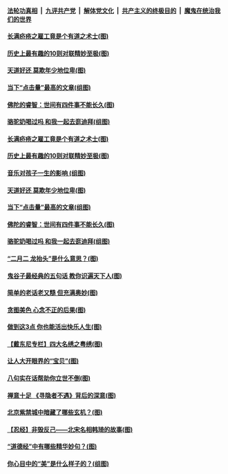 

####  [法轮功真相](../../../../basic/blob/master/README.md?t=03161831) &nbsp;|&nbsp; [九评共产党](../../../../9ping.md/blob/master/README.md?t=03161831) &nbsp;|&nbsp; [解体党文化](../../../../jtdwh.md/blob/master/README.md?t=03161831)  &nbsp;|&nbsp; [共产主义的终极目的](../../../../gczydzjmd.md/blob/master/README.md?t=03161831) &nbsp;|&nbsp; [魔鬼在统治我们的世界](../../../../mgztzwmdsj.md/blob/master/README.md?t=03161831) 

#### [长满疥疮之雇工竟是个有道之术士(图)](../pages/p7/965453.md?t=03161831) 

#### [历史上最有趣的10则对联精妙至极(图)](../pages/p7/965241.md?t=03161831) 

#### [天道好还 莫欺年少地位卑(图)](../pages/p7/965504.md?t=03161831) 

#### [当下“点击量”最高的文章(组图)](../pages/p7/965144.md?t=03161831) 

#### [佛陀的睿智：世间有四件事不能长久(图)](../pages/p7/965532.md?t=03161831) 

#### [骆驼奶喝过吗 和我一起去逛迪拜(组图)](../pages/p7/965312.md?t=03161831) 

#### [长满疥疮之雇工竟是个有道之术士(图)](../pages/p7/965453.md?t=03161831) 

#### [历史上最有趣的10则对联精妙至极(图)](../pages/p7/965241.md?t=03161831) 

#### [音乐对孩子一生的影响 (组图)](../pages/p7/965176.md?t=03161831) 

#### [天道好还 莫欺年少地位卑(图)](../pages/p7/965504.md?t=03161831) 

#### [当下“点击量”最高的文章(组图)](../pages/p7/965144.md?t=03161831) 

#### [佛陀的睿智：世间有四件事不能长久(图)](../pages/p7/965532.md?t=03161831) 

#### [骆驼奶喝过吗 和我一起去逛迪拜(组图)](../pages/p7/965312.md?t=03161831) 

#### [“二月二 龙抬头”是什么意思？(图)](../pages/p7/965506.md?t=03161831) 

#### [鬼谷子最经典的五句话 教你识遍天下人(图)](../pages/p7/965238.md?t=03161831) 

#### [简单的老话老又糙 但充满奥妙(图)](../pages/p7/965142.md?t=03161831) 

#### [贪图美色 心念不正的后果(图)](../pages/p7/965329.md?t=03161831) 

#### [做到这3点 你也能活出快乐人生(图)](../pages/p7/964420.md?t=03161831) 

#### [【戴东尼专栏】四大名绣之粤绣(图)](../pages/p7/958099.md?t=03161831) 

#### [让人大开眼界的“宝贝”(图)](../pages/p7/965325.md?t=03161831) 

#### [八句实在话帮助你立世不倒(图)](../pages/p7/963628.md?t=03161831) 

#### [禅意十足 《寻隐者不遇》背后的深意(图)](../pages/p7/965246.md?t=03161831) 

#### [北京紫禁城中暗藏了哪些玄机？(图)](../pages/p7/964900.md?t=03161831) 

#### [【忍经】非毁反己——北宋名相韩琦的故事(图)](../pages/p7/965201.md?t=03161831) 

#### [“道德经”中有哪些精华妙句？(图)](../pages/p7/963928.md?t=03161831) 

#### [你心目中的“美”是什么样子的？(组图)](../pages/p7/965084.md?t=03161831) 

